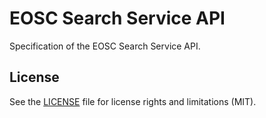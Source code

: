 # EOSC Search Service API

Specification of the EOSC Search Service API.

## License

See the [LICENSE](LICENSE.md) file for license rights and limitations (MIT).
